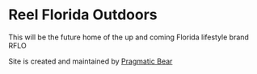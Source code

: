 # Reel Florida Outdoors

This will be the future home of the up and coming Florida lifestyle brand RFLO

Site is created and maintained by [Pragmatic Bear](https://www.pragmaticbear.com)